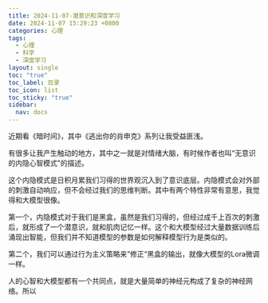 ```yaml
---
title: 2024-11-07-潜意识和深度学习
date: 2024-11-07 15:29:23 +0800
categories: 心理
tags:
  - 心理
  - 科学
  - 深度学习
layout: single
toc: "true"
toc_label: 目录
toc_icon: list
toc_sticky: "true"
sidebar:
  nav: docs
---
```

近期看《暗时间》，其中《逃出你的肖申克》系列让我受益匪浅。

有很多让我产生触动的地方，其中之一就是对情绪大脑，有时候作者也叫“无意识的内隐心智模式"的描述。

这个内隐模式是日积月累我们习得的世界观沉入到了意识底层。内隐模式会对外部的刺激自动响应，但不会经过我们的思维判断。其中有两个特性非常有意思，我觉得和大模型很像。

第一个，内隐模式对于我们是黑盒，虽然是我们习得的，但经过成千上百次的刺激后，就形成了一个潜意识，就和肌肉记忆一样。这个和大模型经过大量数据训练后涌现出智能，但我们并不知道模型的参数是如何解释模型行为是类似的。

第二个，我们可以通过行为主义策略来”修正“黑盒的输出，就像大模型的Lora微调一样。


人的心智和大模型都有一个共同点，就是大量简单的神经元构成了复杂的神经网络。所以